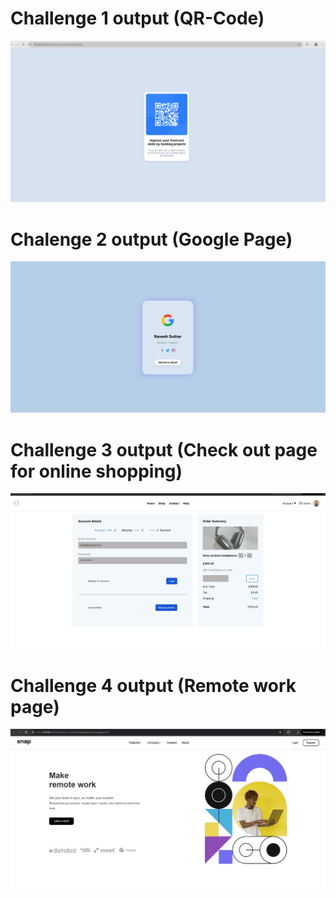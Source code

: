 # Challenge 1 output (QR-Code)

![Output for QR Code challenge](https://github.com/jossyKyalo/fullstack-QA-QE/blob/master/dev/html-css/day1/images/myOutput.png)

# Chalenge 2 output (Google Page)
![Output for Google card](https://github.com/jossyKyalo/fullstack-QA-QE/blob/master/dev/html-css/day2/Challenge1/images/output.jpg)
# Challenge 3 output (Check out page for online shopping)
![Output for online shop web page](https://github.com/jossyKyalo/fullstack-QA-QE/blob/master/dev/html-css/day2/Challenge2/images/output.jpg)
# Challenge 4 output (Remote work page)
![Output for remote work web page](https://github.com/jossyKyalo/fullstack-QA-QE/blob/master/dev/html-css/day2/Challenge3/images/output.jpg)
